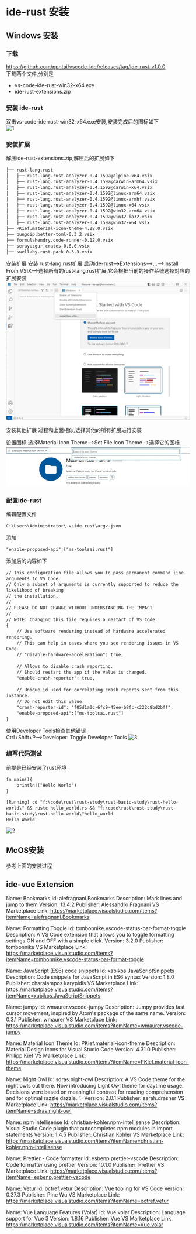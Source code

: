 # ide-rust 安装
## Windows 安装
### 下载
https://github.com/ppntai/vscode-ide/releases/tag/ide-rust-v1.0.0  
下载两个文件,分别是
- vs-code-ide-rust-win32-x64.exe
- ide-rust-extensions.zip


### 安装 ide-rust
双击vs-code-ide-rust-win32-x64.exe安装,安装完成后的图标如下  
![1](/01_install_files/1.jpg)

### 安装扩展
解压ide-rust-extensions.zip,解压后的扩展如下
```
├── rust-lang.rust
│   ├── rust-lang.rust-analyzer-0.4.1592@alpine-x64.vsix
│   ├── rust-lang.rust-analyzer-0.4.1592@darwin-arm64.vsix
│   ├── rust-lang.rust-analyzer-0.4.1592@darwin-x64.vsix
│   ├── rust-lang.rust-analyzer-0.4.1592@linux-arm64.vsix
│   ├── rust-lang.rust-analyzer-0.4.1592@linux-armhf.vsix
│   ├── rust-lang.rust-analyzer-0.4.1592@linux-x64.vsix
│   ├── rust-lang.rust-analyzer-0.4.1592@win32-arm64.vsix
│   ├── rust-lang.rust-analyzer-0.4.1592@win32-ia32.vsix
│   ├── rust-lang.rust-analyzer-0.4.1592@win32-x64.vsix
├── PKief.material-icon-theme-4.28.0.vsix
├── bungcip.better-toml-0.3.2.vsix
├── formulahendry.code-runner-0.12.0.vsix
├── serayuzgur.crates-0.6.0.vsix
├── swellaby.rust-pack-0.3.3.vsix
```
安装扩展
安装 rust-lang.rust扩展
启动ide-rust-->Extensions-->...-->Install From VSIX-->选择所有的rust-lang.rust扩展,它会根据当前的操作系统选择对应的扩展安装
![1](/01_ide-cpp/01/1.jpg)

安装其他扩展
过程和上面相似,选择其他的所有扩展进行安装


设置图标
选择Material Icon Theme-->Set File Icon Theme-->选择它的图标
![](/02_ide-java/01/3.jpg)

### 配置ide-rust
编辑配置文件
```
C:\Users\Administrator\.vside-rust\argv.json
```
添加
```
"enable-proposed-api":["ms-toolsai.rust"]
```
添加后的内容如下
```
// This configuration file allows you to pass permanent command line arguments to VS Code.
// Only a subset of arguments is currently supported to reduce the likelihood of breaking
// the installation.
//
// PLEASE DO NOT CHANGE WITHOUT UNDERSTANDING THE IMPACT
//
// NOTE: Changing this file requires a restart of VS Code.
{
	// Use software rendering instead of hardware accelerated rendering.
	// This can help in cases where you see rendering issues in VS Code.
	// "disable-hardware-acceleration": true,

	// Allows to disable crash reporting.
	// Should restart the app if the value is changed.
	"enable-crash-reporter": true,

	// Unique id used for correlating crash reports sent from this instance.
	// Do not edit this value.
	"crash-reporter-id": "f05d1a0c-6fc9-45ee-b8fc-c222c8bd2bff",
	"enable-proposed-api":["ms-toolsai.rust"]
}
```

使用Developer Tools检查其他错误  
Ctrl+Shift+P-->Developer: Toggle Developer Tools
![3](/01_install_files/3.jpg)
### 编写代码测试
前提是已经安装了rust环境
```
fn main(){
    println!("Hello World")
}
```

```
[Running] cd "f:\code\rust\rust-study\rust-basic-study\rust-hello-world\" && rustc hello_world.rs && "f:\code\rust\rust-study\rust-basic-study\rust-hello-world\"hello_world
Hello World
```
![2](/01_install_files/2.jpg)


## McOS安装
参考上面的安装过程

## ide-vue Extension
Name: Bookmarks
Id: alefragnani.Bookmarks
Description: Mark lines and jump to them
Version: 13.4.2
Publisher: Alessandro Fragnani
VS Marketplace Link: https://marketplace.visualstudio.com/items?itemName=alefragnani.Bookmarks

Name: Formatting Toggle
Id: tombonnike.vscode-status-bar-format-toggle
Description: A VS Code extension that allows you to toggle formatting settings ON and OFF with a simple click.
Version: 3.2.0
Publisher: tombonnike
VS Marketplace Link: https://marketplace.visualstudio.com/items?itemName=tombonnike.vscode-status-bar-format-toggle

Name: JavaScript (ES6) code snippets
Id: xabikos.JavaScriptSnippets
Description: Code snippets for JavaScript in ES6 syntax
Version: 1.8.0
Publisher: charalampos karypidis
VS Marketplace Link: https://marketplace.visualstudio.com/items?itemName=xabikos.JavaScriptSnippets

Name: jumpy
Id: wmaurer.vscode-jumpy
Description: Jumpy provides fast cursor movement, inspired by Atom's package of the same name.
Version: 0.3.1
Publisher: wmaurer
VS Marketplace Link: https://marketplace.visualstudio.com/items?itemName=wmaurer.vscode-jumpy

Name: Material Icon Theme
Id: PKief.material-icon-theme
Description: Material Design Icons for Visual Studio Code
Version: 4.31.0
Publisher: Philipp Kief
VS Marketplace Link: https://marketplace.visualstudio.com/items?itemName=PKief.material-icon-theme

Name: Night Owl
Id: sdras.night-owl
Description: A VS Code theme for the night owls out there. Now introducing Light Owl theme for daytime usage. Decisions were based on meaningful contrast for reading comprehension and for optimal razzle dazzle. ✨
Version: 2.0.1
Publisher: sarah.drasner
VS Marketplace Link: https://marketplace.visualstudio.com/items?itemName=sdras.night-owl

Name: npm Intellisense
Id: christian-kohler.npm-intellisense
Description: Visual Studio Code plugin that autocompletes npm modules in import statements
Version: 1.4.5
Publisher: Christian Kohler
VS Marketplace Link: https://marketplace.visualstudio.com/items?itemName=christian-kohler.npm-intellisense

Name: Prettier - Code formatter
Id: esbenp.prettier-vscode
Description: Code formatter using prettier
Version: 10.1.0
Publisher: Prettier
VS Marketplace Link: https://marketplace.visualstudio.com/items?itemName=esbenp.prettier-vscode

Name: Vetur
Id: octref.vetur
Description: Vue tooling for VS Code
Version: 0.37.3
Publisher: Pine Wu
VS Marketplace Link: https://marketplace.visualstudio.com/items?itemName=octref.vetur

Name: Vue Language Features (Volar)
Id: Vue.volar
Description: Language support for Vue 3
Version: 1.8.16
Publisher: Vue
VS Marketplace Link: https://marketplace.visualstudio.com/items?itemName=Vue.volar
